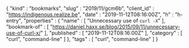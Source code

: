 {
  "kind" : "bookmarks",
  "slug" : "2019/11/gcm6b",
  "client_id" : "https://indigenous.realize.be",
  "date" : "2019-11-12T08:16:00Z",
  "h" : "h-entry",
  "properties" : {
    "name" : [ "Unnecessary use of `curl -X`" ],
    "bookmark-of" : [ "https://daniel.haxx.se/blog/2015/09/11/unnecessary-use-of-curl-x/" ],
    "published" : [ "2019-11-12T08:16:00Z" ],
    "category" : [ "curl", "command-line" ]
  },
  "tags" : [ "curl", "command-line" ]
}
